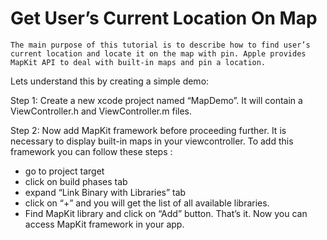 Get User’s Current Location On Map
====================================
	The main purpose of this tutorial is to describe how to find user’s current location and locate it on the map with pin. Apple provides MapKit API to deal with built-in maps and pin a location.

Lets understand this by creating a simple demo:

Step 1:
Create a new xcode project named “MapDemo”. It will contain a ViewController.h and ViewController.m files.

Step 2:
Now add MapKit framework before proceeding further.	 It is necessary to display built-in maps in your viewcontroller. To add this framework you can follow these steps :
-	go to project target
-	click on build phases tab
-	expand “Link Binary with Libraries” tab
-	click on “+” and you will get the list of all available libraries.
-	Find MapKit library and click on “Add” button. That’s it.  Now you can access MapKit framework in your app.
